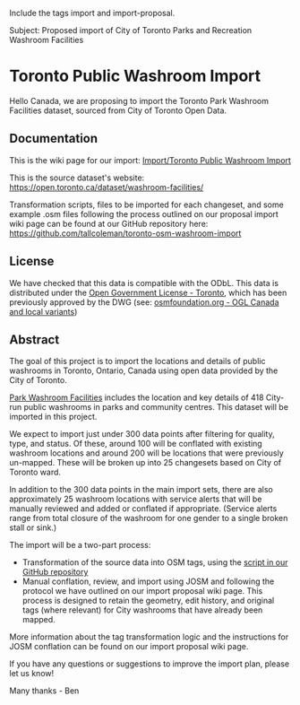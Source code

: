 Include the tags import and import-proposal.

Subject: Proposed import of City of Toronto Parks and Recreation Washroom Facilities


# Toronto Public Washroom Import
Hello Canada, we are proposing to import the Toronto Park Washroom Facilities dataset, sourced from City of Toronto Open Data.


## Documentation
This is the wiki page for our import: [Import/Toronto Public Washroom Import](https://wiki.openstreetmap.org/wiki/Import/Toronto_Public_Washroom_Import)

This is the source dataset's website:
https://open.toronto.ca/dataset/washroom-facilities/

Transformation scripts, files to be imported for each changeset, and some example .osm files following the process outlined on our proposal import wiki page can be found at our GitHub repository here: https://github.com/tallcoleman/toronto-osm-washroom-import


## License
We have checked that this data is compatible with the ODbL.
This data is distributed under the [Open Government License - Toronto](https://open.toronto.ca/open-data-license/), which has been previously approved by the DWG (see: [osmfoundation.org - OGL Canada and local variants](https://osmfoundation.org/wiki/OGL_Canada_and_local_variants))


## Abstract

The goal of this project is to import the locations and details of public washrooms in Toronto, Ontario, Canada using open data provided by the City of Toronto. 

[Park Washroom Facilities](https://open.toronto.ca/dataset/washroom-facilities/) includes the location and key details of 418 City-run public washrooms in parks and community centres. This dataset will be imported in this project. 

We expect to import just under 300 data points after filtering for quality, type, and status. Of these, around 100 will be conflated with existing washroom locations and around 200 will be locations that were previously un-mapped. These will be broken up into 25 changesets based on City of Toronto ward.

In addition to the 300 data points in the main import sets, there are also approximately 25 washroom locations with service alerts that will be manually reviewed and added or conflated if appropriate. (Service alerts range from total closure of the washroom for one gender to a single broken stall or sink.)

The import will be a two-part process:

* Transformation of the source data into OSM tags, using the [script in our GitHub repository](https://github.com/tallcoleman/toronto-osm-washroom-import)
* Manual conflation, review, and import using JOSM and following the protocol we have outlined on our import proposal wiki page. This process is designed to retain the geometry, edit history, and original tags (where relevant) for City washrooms that have already been mapped.

More information about the tag transformation logic and the instructions for JOSM conflation can be found on our import proposal wiki page.

If you have any questions or suggestions to improve the import plan, please let us know!

Many thanks - Ben